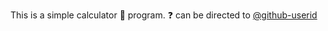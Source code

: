 This is a simple calculator :abacus: program. :question: can be directed to [@github-userid](https://github.com/agplusman)
